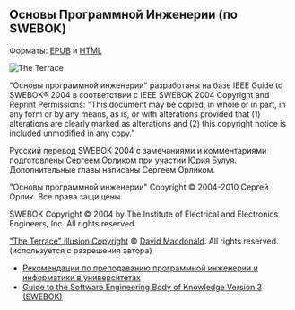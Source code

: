 ## Основы Программной Инженерии (по SWEBOK)

Форматы: [EPUB](https://bronevichok.ru/static/swebok_2004_ru.epub) и [HTML](https://bronevichok.ru/static/swebok_2004_ru.html)

![The Terrace](images/Terrace.jpg)

"Основы программной инженерии" разработаны на базе IEEE Guide to SWEBOK® 2004 в соответствии с IEEE SWEBOK 2004 Сopyright and Reprint
Permissions: "This document may be copied, in whole or in part, in any form or by any means, as is, or with alterations provided that 
(1) alterations are clearly marked as alterations and (2) this copyright notice is included unmodified in any copy."

Русский перевод SWEBOK 2004 с замечаниями и комментариями подготовлены [Сергеем
Орликом](https://www.linkedin.com/in/sorlik) при участии [Юрия Булуя](https://ru.linkedin.com/in/yurybuluy).
Дополнительные главы написаны Сергеем Орликом.

"Основы программной инженерии" Сopyright © 2004-2010 Сергей Орлик. Все права защищены.

SWEBOK Сopyright © 2004 by The Institute of Electrical and Electronics Engineers, Inc. All rights reserved.

["The Terrace" illusion Copyright](http://www.cambiguities.com/Illusion_Site/Cambiguities_David_Macdonald_Illusions___Image___Terrace_Illusion.html) © [David Macdonald](http://users.skynet.be/fa414202/Cambiguities/Illusion_Site/Cambiguities_David_Macdonald_Illusions___Image___Terrace_Illusion.html). All rights reserved. (используется с разрешения автора)

- [Рекомендации по преподаванию программной инженерии и информатики в университетах](https://oops.math.spbu.ru/SE/se2004r.pdf)
- [Guide to the Software Engineering Body of Knowledge Version 3 (SWEBOK)](https://github.com/ligurio/swebook-v3/)
